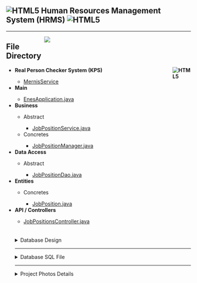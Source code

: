 <h2><img align="" alt="HTML5" width="50px" src="https://www.ninjakod.com/wp-content/uploads/2015/01/java.png" /> Human Resources Management System (HRMS) <img align="" alt="HTML5" width="50px" src="https://www.ninjakod.com/wp-content/uploads/2015/01/java.png" /> </h2><hr /> 

<img src="https://i.hizliresim.com/4h0o0fb.png" width="400px" align="right"></img>

<h2>File Directory</h2>
<ul>
    <li><b>Real Person Checker System (KPS) <img align="right" alt="HTML5" width="50px" src="https://i.hizliresim.com/3hmoov0.png" /> </b></li>
        <ul>
            <li><a href='https://github.com/EnesBirol/hrms/tree/master/src/main/java/kodlamaio/hrms/mernisService'> MernisService </a>            </li>
        </ul>
    <li><b>Main</b></li>
        <ul>
            <li><a href='https://github.com/EnesBirol/hrms/blob/master/src/main/java/kodlamaio/hrms/EnesApplication.java'> EnesApplication.java </a></li>
        </ul>
    <li><b>Business</b></li>
        <ul>
            <li>Abstract</li>
                <ul>
                    <li><a href="https://github.com/EnesBirol/hrms/blob/master/src/main/java/kodlamaio/hrms/business/abstracts/JobPositionService.java">JobPositionService.java</a></li>
                </ul>
            <li>Concretes</li>
                <ul>
                    <li><a href="https://github.com/EnesBirol/hrms/blob/master/src/main/java/kodlamaio/hrms/business/concretes/JobPositionManager.java">JobPositionManager.java</a></li>
                </ul>
        </ul>
    <li><b>Data Access</b></li>
        <ul>
            <li>Abstract</li>
                <ul>
                    <li><a href="https://github.com/EnesBirol/hrms/blob/master/src/main/java/kodlamaio/hrms/dataAccess/abstracts/JobPositionDao.java">JobPositionDao.java</a></li>
                </ul>
        </ul>
    <li><b>Entities</b></li>
        <ul>
            <li>Concretes</li>
                <ul>
                    <li><a href="https://github.com/EnesBirol/hrms/blob/master/src/main/java/kodlamaio/hrms/entities/concretes/JobPosition.java">JobPosition.java</a></li>
                </ul>
        </ul>
    <li><b>API / Controllers</b></li>
        <ul>
            <li><a href='https://github.com/EnesBirol/hrms/blob/master/src/main/java/kodlamaio/hrms/api/controllers/JobPositionsController.java'> JobPositionsController.java </a>            </li>
        </ul> <br>
     
 <br>
    <details>
        <summary>Database Design</summary>
        <img src="./photos/0.PNG"></img>
    </details>
    <hr />
    <details>
        <summary>Database SQL File</summary>
        <img src="./photos/hrms.sql" alt="click to go to file"></img>
    </details>
    <hr />
    <details>
      <summary>Project Photos Details</summary>
        <img src="./photos/6.PNG"></img>
        <img src="./photos/1.PNG"></img>
        <img src="./photos/2.PNG"></img>
        <img src="./photos/3.PNG"></img>
        <img src="./photos/4.PNG"></img>
    </details>
    
<ul>
